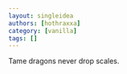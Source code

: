 ```yaml
---
layout: singleidea
authors: [hothraxxa]
category: [vanilla]
tags: []
---
```

Tame dragons never drop scales.
